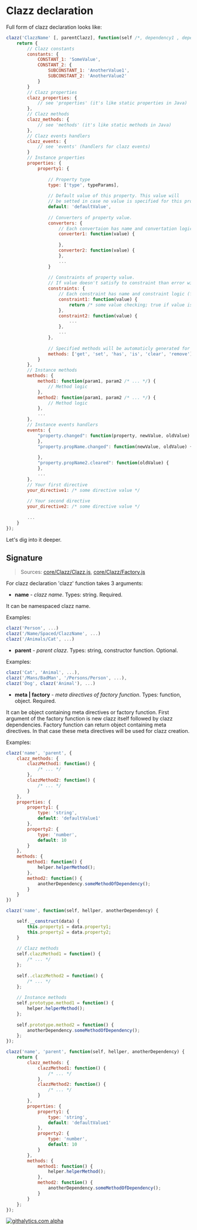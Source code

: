 Clazz declaration
=================

Full form of clazz declaration looks like:

```js
clazz('ClazzName' [, parentClazz], function(self /*, dependency1 , dependency2 ... */) {
    return {
        // Clazz constants
        constants: {
            CONSTANT_1: 'SomeValue',
            CONSTANT_2: {
                SUBCONSTANT_1: 'AnotherValue1',
                SUBCONSTANT_2: 'AnotherValue2'
            }
        }
        // Clazz properties 
        clazz_properties: {
            // see 'properties' (it's like static properties in Java)
        },
        // Clazz methods
        clazz_methods: {
            // see 'methods' (it's like static methods in Java)
        },
        // Clazz events handlers
        clazz_events: {
            // see 'events' (handlers for clazz events)
        }
        // Instance properties
        properties: {
            property1: {
            
                // Property type
                type: ['type', typeParams],
                
                // Default value of this property. This value will 
                // be setted in case no value is specified for this property
                default: 'defaultValue',
                
                // Converters of property value.
                converters: {
                    // Each convertaion has name and convertation logic (function)
                    converter1: function(value) {
                        
                    },
                    converter2: function(value) {
                    },
                    ...
                }
                
                // Constraints of property value. 
                // If value doesn't satisfy to constraint than error will be thrown
                constraints: {
                    // Each constraint has name and constraint logic (function) 
                    constraint1: function(value) {
                        return /* some value checking; true if value is correct, false otherwise */
                    },
                    constraint2: function(value) {
                        ...
                    },
                    ...
                },
 
                // Specified methods will be automaticly generated for this property
                methods: ['get', 'set', 'has', 'is', 'clear', 'remove']
            }
        },
        // Instance methods
        methods: {
            method1: function(param1, param2 /* ... */) {
                // Method logic 
            },
            method2: function(param1, param2 /* ... */) {
                // Method logic
            },
            ...
        },
        // Instance events handlers
        events: {
            "property.changed": function(property, newValue, oldValue) {
            },
            "property.propName.changed": function(newValue, oldValue) {
                
            },
            "property.propName2.cleared": function(oldValue) {
            },
            ...
        },
        // Your first directive
        your_directive1: /* some directive value */
        
        // Your second directive
        your_directive2: /* some directive value */
        
        ...
    }
});
```

Let's dig into it deeper. 


Signature
---------
> Sources: [core/Clazz/Clazz.js](../src/core/Clazz/Clazz.js), [core/Clazz/Factory.js](../src/core/Clazz/Factory.js)


For clazz declaration 'clazz' function takes 3 arguments:

* **name** - *clazz name*. Types: string. Required.

It can be namespaced clazz name. 

Examples: 
```js
clazz('Person', ...)
clazz('/Name/Spaced/ClazzName', ...)
clazz('/Animals/Cat', ...)
```

* **parent** - *parent clazz*. Types: string, constructor function. Optional.

Examples: 
```js
clazz('Cat', 'Animal', ...), 
clazz('/Mans/BadMan', '/Persons/Person', ...), 
clazz('Dog', clazz('Animal'), ...)
```

* **meta | factory** -  *meta directives of factory function*. Types: function, object. Required. 

It can be object containing meta directives or factory function. First argument of the factory function is new clazz
itself followed by clazz dependencies. Factory function can return object containing meta directives. 
In that case these meta directives will be used for clazz creation.

Examples:
```js
clazz('name', 'parent', {
    clazz_methods: {
        clazzMethod1: function() {
            /* ... */
        },
        clazzMethod2: function() {
            /* ... */
        }
    },
    properties: {
        property1: {
            type: 'string',
            default: 'defaultValue1'
        },
        property2: {
            type: 'number',
            default: 10
        }
    },
    methods: {
        method1: function() {
            helper.helperMethod();
        },
        method2: function() {
            anotherDependency.someMethodOfDependency();
        }
    }
})

clazz('name', function(self, hellper, anotherDependency) {

    self.__construct(data) {
        this.property1 = data.property1;
        this.property2 = data.property2;
    }
    
    // Clazz methods
    self.clazzMethod1 = function() {
        /* ... */
    };
    
    self..clazzMethod2 = function() {
        /* ... */
    };
    
    // Instance methods
    self.prototype.method1 = function() {
        helper.helperMethod();
    };
    
    self.prototype.method2 = function() {
        anotherDependency.someMethodOfDependency();
    };
});

clazz('name', 'parent', function(self, hellper, anotherDependency) {
    return {
        clazz_methods: {
            clazzMethod1: function() {
                /* ... */
            },
            clazzMethod2: function() {
                /* ... */
            }
        },
        properties: {
            property1: {
                type: 'string',
                default: 'defaultValue1'
            },
            property2: {
                type: 'number',
                default: 10
            }
        },
        methods: {
            method1: function() {
                helper.helperMethod();
            },
            method2: function() {
                anotherDependency.someMethodOfDependency();
            }
        }
    };
});
```

[![githalytics.com alpha](https://cruel-carlota.pagodabox.com/d67415cfa4749d0e389b14dfc8466a8f "githalytics.com")](http://githalytics.com/alexpods/clazzjs)
